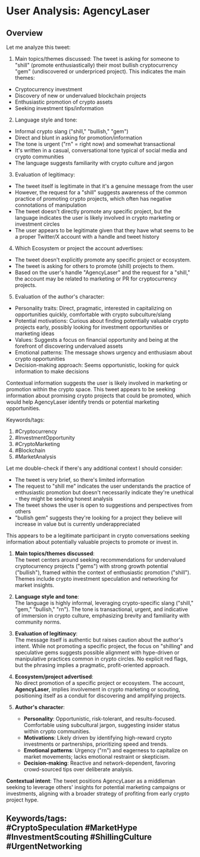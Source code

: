 # User Analysis: AgencyLaser

## Overview

<think>
Let me analyze this tweet:

1. Main topics/themes discussed:
The tweet is asking for someone to "shill" (promote enthusiastically) their most bullish cryptocurrency "gem" (undiscovered or underpriced project). This indicates the main themes:
- Cryptocurrency investment 
- Discovery of new or undervalued blockchain projects
- Enthusiastic promotion of crypto assets
- Seeking investment tips/information

2. Language style and tone:
- Informal crypto slang ("shill," "bullish," "gem")
- Direct and blunt in asking for promotion/information
- The tone is urgent ("rn" = right now) and somewhat transactional
- It's written in a casual, conversational tone typical of social media and crypto communities
- The language suggests familiarity with crypto culture and jargon

3. Evaluation of legitimacy:
- The tweet itself is legitimate in that it's a genuine message from the user
- However, the request for a "shill" suggests awareness of the common practice of promoting crypto projects, which often has negative connotations of manipulation
- The tweet doesn't directly promote any specific project, but the language indicates the user is likely involved in crypto marketing or investment circles
- The user appears to be legitimate given that they have what seems to be a proper Twitter/X account with a handle and tweet history

4. Which Ecosystem or project the account advertises:
- The tweet doesn't explicitly promote any specific project or ecosystem.
- The tweet is asking for others to promote (shill) projects to them.
- Based on the user's handle "AgencyLaser" and the request for a "shill," the account may be related to marketing or PR for cryptocurrency projects.

5. Evaluation of the author's character:
- Personality traits: Direct, pragmatic, interested in capitalizing on opportunities quickly, comfortable with crypto subculture/slang
- Potential motivations: Curious about finding potentially valuable crypto projects early, possibly looking for investment opportunities or marketing ideas
- Values: Suggests a focus on financial opportunity and being at the forefront of discovering undervalued assets
- Emotional patterns: The message shows urgency and enthusiasm about crypto opportunities
- Decision-making approach: Seems opportunistic, looking for quick information to make decisions

Contextual information suggests the user is likely involved in marketing or promotion within the crypto space. This tweet appears to be seeking information about promising crypto projects that could be promoted, which would help AgencyLaser identify trends or potential marketing opportunities.

Keywords/tags:
1. #Cryptocurrency
2. #InvestmentOpportunity
3. #CryptoMarketing
4. #Blockchain
5. #MarketAnalysis

Let me double-check if there's any additional context I should consider:
- The tweet is very brief, so there's limited information
- The request to "shill me" indicates the user understands the practice of enthusiastic promotion but doesn't necessarily indicate they're unethical - they might be seeking honest analysis
- The tweet shows the user is open to suggestions and perspectives from others
- "bullish gem" suggests they're looking for a project they believe will increase in value but is currently underappreciated

This appears to be a legitimate participant in crypto conversations seeking information about potentially valuable projects to promote or invest in.
</think>

1. **Main topics/themes discussed**:  
   The tweet centers around seeking recommendations for undervalued cryptocurrency projects ("gems") with strong growth potential ("bullish"), framed within the context of enthusiastic promotion ("shill"). Themes include crypto investment speculation and networking for market insights.

2. **Language style and tone**:  
   The language is highly informal, leveraging crypto-specific slang ("shill," "gem," "bullish," "rn"). The tone is transactional, urgent, and indicative of immersion in crypto culture, emphasizing brevity and familiarity with community norms.

3. **Evaluation of legitimacy**:  
   The message itself is authentic but raises caution about the author's intent. While not promoting a specific project, the focus on "shilling" and speculative gems suggests possible alignment with hype-driven or manipulative practices common in crypto circles. No explicit red flags, but the phrasing implies a pragmatic, profit-oriented approach.

4. **Ecosystem/project advertised**:  
   No direct promotion of a specific project or ecosystem. The account, **AgencyLaser**, implies involvement in crypto marketing or scouting, positioning itself as a conduit for discovering and amplifying projects.

5. **Author's character**:  
   - **Personality**: Opportunistic, risk-tolerant, and results-focused. Comfortable using subcultural jargon, suggesting insider status within crypto communities.  
   - **Motivations**: Likely driven by identifying high-reward crypto investments or partnerships, prioritizing speed and trends.  
   - **Emotional patterns**: Urgency ("rn") and eagerness to capitalize on market movements; lacks emotional restraint or skepticism.  
   - **Decision-making**: Reactive and network-dependent, favoring crowd-sourced tips over deliberate analysis.  

**Contextual intent**: The tweet positions AgencyLaser as a middleman seeking to leverage others' insights for potential marketing campaigns or investments, aligning with a broader strategy of profiting from early crypto project hype.

**Keywords/tags**:  
#CryptoSpeculation #MarketHype #InvestmentScouting #ShillingCulture #UrgentNetworking
---
